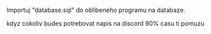 ﻿Importuj "database.sql" do oblibeneho programu na databaze.

kdyz cokoliv budes potrebovat napis na discord 90% casu ti pomuzu
